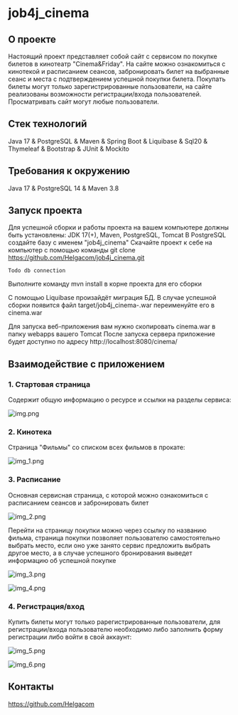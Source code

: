 # job4j_cinema

## О проекте
Настоящий проект представляет собой сайт с сервисом по покупке 
билетов в кинотеатр "Cinema&Friday". На сайте можно ознакомиться 
с кинотекой и расписанием сеансов, забронировать билет на выбранные
сеанс и места с подтверждением успешной покупки билета. Покупать
билеты могут только зарегистрированные пользователи, на сайте
реализованы возможности регистрации/входа пользователей. Просматривать
сайт могут любые пользователи.

## Стек технологий

Java 17 & PostgreSQL & Maven & Spring Boot & Liquibase
& Sql20 & Thymeleaf & Bootstrap & JUnit & Mockito

## Требования к окружению

Java 17 & PostgreSQL 14 & Maven 3.8

## Запуск проекта

Для успешной сборки и работы проекта на вашем компьютере должны быть установлены:
JDK 17(+), Maven, PostgreSQL, Tomcat
В PostgreSQL создайте базу с именем "job4j_cinema"
Скачайте проект к себе на компьютер с помощью команды
git clone https://github.com/Helgacom/job4j_cinema.git

``` Todo db connection ```

Выполните команду mvn install в корне проекта для его сборки

С помощью Liquibase произайдёт миграция БД.
В случае успешной сборки появится файл target/job4j_cinema-<version>.war
переименуйте его в cinema.war

Для запуска веб-приложения вам нужно скопировать cinema.war в папку webapps вашего Tomcat
После запуска сервера приложение будет доступно по адресу
http://localhost:8080/cinema/

## Взаимодействие с приложением
### 1. Стартовая страница
Содержит общую информацию о ресурсе и ссылки на разделы сервиса:

![img.png](img.png)
### 2. Кинотека
Страница "Фильмы" со списком всех фильмов в прокате:

![img_1.png](img_1.png)
### 3. Расписание
Основная сервисная страница, с которой можно ознакомиться с расписанием сеансов и забронировать билет

![img_2.png](img_2.png)

Перейти на страницу покупки можно через ссылку по названию фильма,
страница покупки позволяет пользователю самостоятельно выбрать место, если оно уже занято сервис предложить выбрать другое место, а в случае успешного бронирования выведет информацию об успешной покупке

![img_3.png](img_3.png)

![img_4.png](img_4.png)
### 4. Регистрация/вход
Купить билеты могут только рарегистрированные пользователи, для регистрации/входа пользователю необходимо либо заполнить форму регистрации либо войти в свой аккаунт:

![img_5.png](img_5.png)

![img_6.png](img_6.png)

## Контакты
https://github.com/Helgacom
